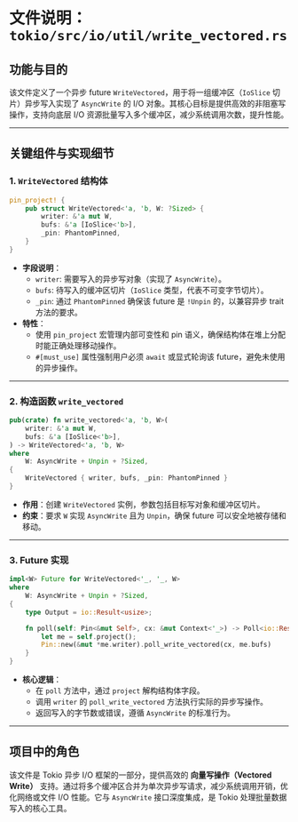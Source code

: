 # 文件说明：`tokio/src/io/util/write_vectored.rs`

## **功能与目的**  
该文件定义了一个异步 future `WriteVectored`，用于将一组缓冲区（`IoSlice` 切片）异步写入实现了 `AsyncWrite` 的 I/O 对象。其核心目标是提供高效的非阻塞写操作，支持向底层 I/O 资源批量写入多个缓冲区，减少系统调用次数，提升性能。

---

## **关键组件与实现细节**

### **1. `WriteVectored` 结构体**
```rust
pin_project! {
    pub struct WriteVectored<'a, 'b, W: ?Sized> {
        writer: &'a mut W,
        bufs: &'a [IoSlice<'b>],
        _pin: PhantomPinned,
    }
}
```
- **字段说明**：
  - `writer`: 需要写入的异步写对象（实现了 `AsyncWrite`）。
  - `bufs`: 待写入的缓冲区切片（`IoSlice` 类型，代表不可变字节切片）。
  - `_pin`: 通过 `PhantomPinned` 确保该 future 是 `!Unpin` 的，以兼容异步 trait 方法的要求。
- **特性**：
  - 使用 `pin_project` 宏管理内部可变性和 pin 语义，确保结构体在堆上分配时能正确处理移动操作。
  - `#[must_use]` 属性强制用户必须 `await` 或显式轮询该 future，避免未使用的异步操作。

---

### **2. 构造函数 `write_vectored`**
```rust
pub(crate) fn write_vectored<'a, 'b, W>(
    writer: &'a mut W,
    bufs: &'a [IoSlice<'b>],
) -> WriteVectored<'a, 'b, W>
where
    W: AsyncWrite + Unpin + ?Sized,
{
    WriteVectored { writer, bufs, _pin: PhantomPinned }
}
```
- **作用**：创建 `WriteVectored` 实例，参数包括目标写对象和缓冲区切片。
- **约束**：要求 `W` 实现 `AsyncWrite` 且为 `Unpin`，确保 future 可以安全地被存储和移动。

---

### **3. Future 实现**
```rust
impl<W> Future for WriteVectored<'_, '_, W>
where
    W: AsyncWrite + Unpin + ?Sized,
{
    type Output = io::Result<usize>;

    fn poll(self: Pin<&mut Self>, cx: &mut Context<'_>) -> Poll<io::Result<usize>> {
        let me = self.project();
        Pin::new(&mut *me.writer).poll_write_vectored(cx, me.bufs)
    }
}
```
- **核心逻辑**：
  - 在 `poll` 方法中，通过 `project` 解构结构体字段。
  - 调用 `writer` 的 `poll_write_vectored` 方法执行实际的异步写操作。
  - 返回写入的字节数或错误，遵循 `AsyncWrite` 的标准行为。

---

## **项目中的角色**
该文件是 Tokio 异步 I/O 框架的一部分，提供高效的 **向量写操作（Vectored Write）** 支持。通过将多个缓冲区合并为单次异步写请求，减少系统调用开销，优化网络或文件 I/O 性能。它与 `AsyncWrite` 接口深度集成，是 Tokio 处理批量数据写入的核心工具。
